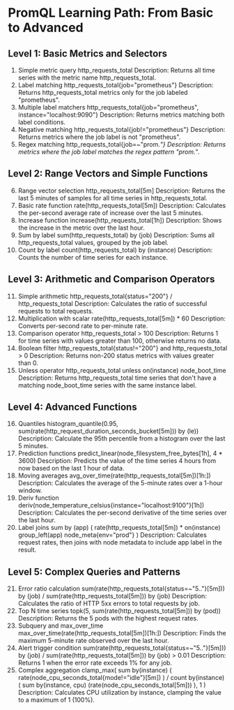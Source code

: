 # PromQL Learning Path: From Basic to Advanced

  ## Level 1: Basic Metrics and Selectors

  1. Simple metric query
    http_requests_total
  Description: Returns all time series with the metric name http_requests_total.
  2. Label matching
    http_requests_total{job="prometheus"}
  Description: Returns http_requests_total metrics only for the job labeled "prometheus".
  3. Multiple label matchers
    http_requests_total{job="prometheus", instance="localhost:9090"}
  Description: Returns metrics matching both label conditions.
  4. Negative matching
    http_requests_total{job!="prometheus"}
  Description: Returns metrics where the job label is not "prometheus".
  5. Regex matching
    http_requests_total{job=~"prom.*"}
  Description: Returns metrics where the job label matches the regex pattern "prom.*".

## Level 2: Range Vectors and Simple Functions

  6. Range vector selection
    http_requests_total[5m]
  Description: Returns the last 5 minutes of samples for all time series in http_requests_total.
  7. Basic rate function
    rate(http_requests_total[5m])
  Description: Calculates the per-second average rate of increase over the last 5 minutes.
  8. Increase function
    increase(http_requests_total[1h])
  Description: Shows the increase in the metric over the last hour.
  9. Sum by label
    sum(http_requests_total) by (job)
  Description: Sums all http_requests_total values, grouped by the job label.
  10. Count by label
    count(http_requests_total) by (instance)
  Description: Counts the number of time series for each instance.

## Level 3: Arithmetic and Comparison Operators

  11. Simple arithmetic
    http_requests_total{status="200"} / http_requests_total
  Description: Calculates the ratio of successful requests to total requests.
  12. Multiplication with scalar
    rate(http_requests_total[5m]) * 60
  Description: Converts per-second rate to per-minute rate.
  13. Comparison operator
    http_requests_total > 100
  Description: Returns 1 for time series with values greater than 100, otherwise returns no data.
  14. Boolean filter
    http_requests_total{status!="200"} and http_requests_total > 0
  Description: Returns non-200 status metrics with values greater than 0.
  15. Unless operator
    http_requests_total unless on(instance) node_boot_time
  Description: Returns http_requests_total time series that don't have a matching node_boot_time
  series with the same instance label.

## Level 4: Advanced Functions

  16. Quantiles
    histogram_quantile(0.95, sum(rate(http_request_duration_seconds_bucket[5m])) by (le))
  Description: Calculate the 95th percentile from a histogram over the last 5 minutes.
  17. Prediction functions
    predict_linear(node_filesystem_free_bytes[1h], 4 * 3600)
  Description: Predicts the value of the time series 4 hours from now based on the last 1 hour of
  data.
  18. Moving averages
    avg_over_time(rate(http_requests_total[5m])[1h:])
  Description: Calculates the average of the 5-minute rates over a 1-hour window.
  19. Deriv function
    deriv(node_temperature_celsius{instance="localhost:9100"}[1h])
  Description: Calculates the per-second derivative of the time series over the last hour.
  20. Label joins
    sum by (app) (
      rate(http_requests_total[5m]) * on(instance) group_left(app) node_meta{env="prod"}
    )
  Description: Calculates request rates, then joins with node metadata to include app label in the
  result.

## Level 5: Complex Queries and Patterns

  21. Error ratio calculation
    sum(rate(http_requests_total{status=~"5.."}[5m])) by (job)
      /
    sum(rate(http_requests_total[5m])) by (job)
  Description: Calculates the ratio of HTTP 5xx errors to total requests by job.
  22. Top N time series
    topk(5, sum(rate(http_requests_total[5m])) by (pod))
  Description: Returns the 5 pods with the highest request rates.
  23. Subquery and max_over_time
    max_over_time(rate(http_requests_total[5m])[1h:])
  Description: Finds the maximum 5-minute rate observed over the last hour.
  24. Alert trigger condition
    sum(rate(http_requests_total{status=~"5.."}[5m])) by (job)
      /
    sum(rate(http_requests_total[5m])) by (job) > 0.01
  Description: Returns 1 when the error rate exceeds 1% for any job.
  25. Complex aggregation
    clamp_max(
      sum by(instance) (
        rate(node_cpu_seconds_total{mode!="idle"}[5m])
      ) /
      count by(instance) (
        sum by(instance, cpu) (rate(node_cpu_seconds_total[5m]))
      ),
      1
    )
  Description: Calculates CPU utilization by instance, clamping the value to a maximum of 1 (100%).

